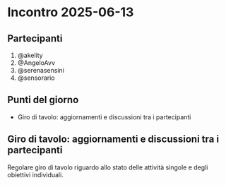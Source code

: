 # Incontro 2025-06-13

## Partecipanti

1. @akelity
2. @AngeloAvv
3. @serenasensini
4. @sensorario

## Punti del giorno

- Giro di tavolo: aggiornamenti e discussioni tra i partecipanti

## Giro di tavolo: aggiornamenti e discussioni tra i partecipanti

Regolare giro di tavolo riguardo allo stato delle attività singole e degli obiettivi individuali.